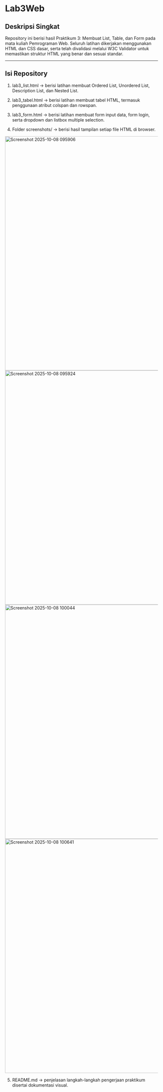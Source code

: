 # Lab3Web

## Deskripsi Singkat ##

Repository ini berisi hasil Praktikum 3: Membuat List, Table, dan Form pada mata kuliah Pemrograman Web.
Seluruh latihan dikerjakan menggunakan HTML dan CSS dasar, serta telah divalidasi melalui W3C Validator untuk memastikan struktur HTML yang benar dan sesuai standar.


---

## Isi Repository ##

1. lab3_list.html → berisi latihan membuat Ordered List, Unordered List, Description List, dan Nested List.

2. lab3_tabel.html → berisi latihan membuat tabel HTML, termasuk penggunaan atribut colspan dan rowspan.

3. lab3_form.html → berisi latihan membuat form input data, form login, serta dropdown dan listbox multiple selection.

4. Folder screenshots/ → berisi hasil tampilan setiap file HTML di browser.
<img width="1366" height="768" alt="Screenshot 2025-10-08 095906" src="https://github.com/user-attachments/assets/beacbd75-7f0c-4cf8-93a2-58e5184c6a5d" />

<img width="1366" height="768" alt="Screenshot 2025-10-08 095924" src="https://github.com/user-attachments/assets/2252eb48-2f74-4927-a37b-802010bb932a" />

<img width="1366" height="768" alt="Screenshot 2025-10-08 100044" src="https://github.com/user-attachments/assets/a3f01f7f-bb14-41e8-a6df-858783d306f8" />

<img width="1366" height="768" alt="Screenshot 2025-10-08 100641" src="https://github.com/user-attachments/assets/de597c5d-8fe4-45b1-bbd4-5dbff1c27d70" />


5. README.md → penjelasan langkah-langkah pengerjaan praktikum disertai dokumentasi visual.
